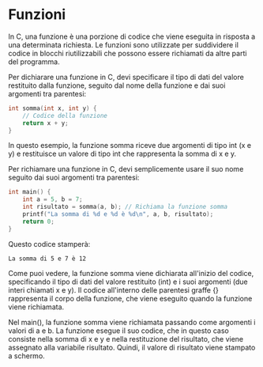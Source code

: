 # Funzioni

In C, una funzione è una porzione di codice che viene eseguita in risposta a una determinata richiesta. Le funzioni sono utilizzate per suddividere il codice in blocchi riutilizzabili che possono essere richiamati da altre parti del programma.

Per dichiarare una funzione in C, devi specificare il tipo di dati del valore restituito dalla funzione, seguito dal nome della funzione e dai suoi argomenti tra parentesi:

```c
int somma(int x, int y) {
    // Codice della funzione
    return x + y;
}
```

In questo esempio, la funzione somma riceve due argomenti di tipo int (x e y) e restituisce un valore di tipo int che rappresenta la somma di x e y.

Per richiamare una funzione in C, devi semplicemente usare il suo nome seguito dai suoi argomenti tra parentesi:

```c
int main() {
    int a = 5, b = 7;
    int risultato = somma(a, b); // Richiama la funzione somma
    printf("La somma di %d e %d è %d\n", a, b, risultato);
    return 0;
}
```

Questo codice stamperà:

```text
La somma di 5 e 7 è 12
```

Come puoi vedere, la funzione somma viene dichiarata all'inizio del codice, specificando il tipo di dati del valore restituito (int) e i suoi argomenti (due interi chiamati x e y). Il codice all'interno delle parentesi graffe {} rappresenta il corpo della funzione, che viene eseguito quando la funzione viene richiamata.

Nel main(), la funzione somma viene richiamata passando come argomenti i valori di a e b. La funzione esegue il suo codice, che in questo caso consiste nella somma di x e y e nella restituzione del risultato, che viene assegnato alla variabile risultato. Quindi, il valore di risultato viene stampato a schermo.